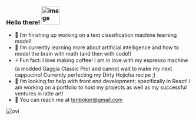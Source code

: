 ### Hello there! <img width="50" alt="image" src="https://github.com/ben-toker/ben-toker/assets/117331544/dc6951a0-8c97-419a-bf8b-cab456779ea2">

- 🔭 I’m finishing up working on a text classification machine learning model!
- 🌱 I’m currently learning more about artificial intelligence and how to model the brain with math (and then with code!)
- ⚡ Fun fact: I love making coffee! I am in love with my espresso machine (a modded Gaggia Classic Pro) and cannot wait to make my next cappucino! Currently perfecting my Dirty Hojicha recipe ;)
- 🤔 I’m looking for help with front end development; specifically in React! I am working on a portfolio to host my projects as well as my successful ventures in latte art!
- 📨 You can reach me at tenboker@gmail.com
<img src="https://github-readme-stats.vercel.app/api/top-langs?username=ben-toker&show_icons=true&locale=en&layout=compact&theme=chartreuse-dark" alt="ovi" class="center"/>
